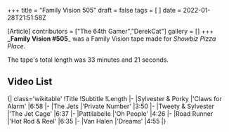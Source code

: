 +++
title = "Family Vision 505"
draft = false
tags = [ ]
date = 2022-01-28T21:51:58Z

[Article]
contributors = ["The 64th Gamer","DerekCat"]
gallery = []
+++
**_Family Vision #505**_ was a Family Vision tape made for _Showbiz Pizza Place._

The tape's total length was 33 minutes and 21 seconds.

## Video List ##
{| class='wikitable'
!Title
!Subtitle
!Length
|-
|Sylvester & Porky
|'Claws for Alarm'
|6:58
|-
|The Jets
|'Private Number'
|3:50
|-
|Tweety & Sylvester
|'The Jet Cage'
|6:37
|-
|Pattilabelle
|'Oh People'
|4:26
|-
|Road Runner
|'Hot Rod & Reel'
|6:35
|-
|Van Halen
|'Dreams'
|4:55
|}